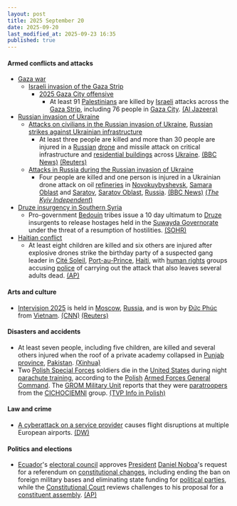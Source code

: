 ```yaml
---
layout: post
title: 2025 September 20
date: 2025-09-20
last_modified_at: 2025-09-23 16:35
published: true
---
```



#### Armed conflicts and attacks

* [Gaza war](https://en.wikipedia.org/wiki/Gaza_war "Gaza war")
  * [Israeli invasion of the Gaza Strip](https://en.wikipedia.org/wiki/Israeli_invasion_of_the_Gaza_Strip "Israeli invasion of the Gaza Strip")
    * [2025 Gaza City offensive](https://en.wikipedia.org/wiki/2025_Gaza_City_offensive "2025 Gaza City offensive")
      * At least 91 [Palestinians](https://en.wikipedia.org/wiki/Palestinians "Palestinians") are killed by [Israeli](https://en.wikipedia.org/wiki/Israel "Israel") attacks across the [Gaza Strip](https://en.wikipedia.org/wiki/Gaza_Strip "Gaza Strip"), including 76 people in [Gaza City](https://en.wikipedia.org/wiki/Gaza_City "Gaza City"). [(Al Jazeera)](https://www.aljazeera.com/news/2025/9/20/israeli-bombing-kills-over-90-palestinians-as-gaza-city-faces-destruction)
* [Russian invasion of Ukraine](https://en.wikipedia.org/wiki/Russian_invasion_of_Ukraine "Russian invasion of Ukraine")
  * [Attacks on civilians in the Russian invasion of Ukraine](https://en.wikipedia.org/wiki/Attacks_on_civilians_in_the_Russian_invasion_of_Ukraine "Attacks on civilians in the Russian invasion of Ukraine"), [Russian strikes against Ukrainian infrastructure](https://en.wikipedia.org/wiki/Russian_strikes_against_Ukrainian_infrastructure_%282022%E2%80%93present%29 "Russian strikes against Ukrainian infrastructure (2022–present)")
    * At least three people are killed and more than 30 people are injured in a [Russian](https://en.wikipedia.org/wiki/Russia "Russia") [drone](https://en.wikipedia.org/wiki/Drone_warfare "Drone warfare") and missile attack on critical infrastructure and [residential buildings](https://en.wikipedia.org/wiki/Residential_building "Residential building") across [Ukraine](https://en.wikipedia.org/wiki/Ukraine "Ukraine"). [(BBC News)](https://www.bbc.com/news/articles/ce3253gxqvwo) [(Reuters)](https://www.reuters.com/world/europe/russia-hits-ukraine-with-barrage-drones-missiles-kills-3-kyiv-says-2025-09-20/)
  * [Attacks in Russia during the Russian invasion of Ukraine](https://en.wikipedia.org/wiki/Attacks_in_Russia_during_the_Russian_invasion_of_Ukraine "Attacks in Russia during the Russian invasion of Ukraine")
    * Four people are killed and one person is injured in a Ukrainian drone attack on oil [refineries](https://en.wikipedia.org/wiki/Refineries "Refineries") in [Novokuybyshevsk](https://en.wikipedia.org/wiki/Novokuybyshevsk "Novokuybyshevsk"), [Samara Oblast](https://en.wikipedia.org/wiki/Samara_Oblast "Samara Oblast") and [Saratov](https://en.wikipedia.org/wiki/Saratov "Saratov"), [Saratov Oblast](https://en.wikipedia.org/wiki/Saratov_Oblast "Saratov Oblast"), [Russia](https://en.wikipedia.org/wiki/Russia "Russia"). [(BBC News)](https://www.bbc.com/news/articles/ce3253gxqvwo) [(*The Kyiv Independent*)](https://kyivindependent.com/ukraine-reportedly-strike-oil-refinery-in-russia-saratov-oblast-explosions-reported-deep-inside-russia/)
* [Druze insurgency in Southern Syria](https://en.wikipedia.org/wiki/Druze_insurgency_in_Southern_Syria_%282025%E2%80%93present%29 "Druze insurgency in Southern Syria (2025–present)")
  * Pro-government [Bedouin](https://en.wikipedia.org/wiki/Bedouin "Bedouin") tribes issue a 10 day ultimatum to [Druze](https://en.wikipedia.org/wiki/Druze "Druze") insurgents to release hostages held in the [Suwayda Governorate](https://en.wikipedia.org/wiki/Suwayda_Governorate "Suwayda Governorate") under the threat of a resumption of hostilities. [(SOHR)](https://www.syriahr.com/en/370136/)
* [Haitian conflict](https://en.wikipedia.org/wiki/Haitian_conflict_%282020%E2%80%93present%29 "Haitian conflict (2020–present)")
  * At least eight children are killed and six others are injured after explosive drones strike the birthday party of a suspected gang leader in [Cité Soleil](https://en.wikipedia.org/wiki/Cit%C3%A9_Soleil "Cité Soleil"), [Port-au-Prince](https://en.wikipedia.org/wiki/Port-au-Prince_Arrondissement "Port-au-Prince Arrondissement"), [Haiti](https://en.wikipedia.org/wiki/Haiti "Haiti"), with [human rights](https://en.wikipedia.org/wiki/Human_rights_in_Haiti "Human rights in Haiti") groups accusing [police](https://en.wikipedia.org/wiki/Haitian_National_Police "Haitian National Police") of carrying out the attack that also leaves several adults dead. [(AP)](https://apnews.com/article/haiti-drone-attack-cite-soleil-children-killed-339677efb2e5926b182f1934fafd6e5e)

#### Arts and culture

* [Intervision 2025](https://en.wikipedia.org/wiki/Intervision_2025 "Intervision 2025") is held in [Moscow](https://en.wikipedia.org/wiki/Moscow "Moscow"), [Russia](https://en.wikipedia.org/wiki/Russia "Russia"), and is won by [Đức Phúc](https://en.wikipedia.org/wiki/%C4%90%E1%BB%A9c_Ph%C3%BAc "Đức Phúc") from [Vietnam](https://en.wikipedia.org/wiki/Vietnam "Vietnam"). [(CNN)](https://edition.cnn.com/2025/09/20/world/duc-phuc-intervision-russian-song-contest-latam-intl) [(Reuters)](https://www.reuters.com/business/media-telecom/vietnam-wins-russian-hosted-intervision-song-contest-after-us-singer-drops-out-2025-09-20/)

#### Disasters and accidents

* At least seven people, including five children, are killed and several others injured when the roof of a private academy collapsed in [Punjab province](https://en.wikipedia.org/wiki/Punjab%2C_Pakistan "Punjab, Pakistan"), [Pakistan](https://en.wikipedia.org/wiki/Pakistan "Pakistan"). [(Xinhua)](https://english.news.cn/asiapacific/20250920/452fe7fe2e6643cea93192a709442334/c.html)
* Two [Polish Special Forces](https://en.wikipedia.org/wiki/Polish_Special_Forces "Polish Special Forces") soldiers die in the [United States](https://en.wikipedia.org/wiki/United_States "United States") during night [parachute training](https://en.wikipedia.org/wiki/High-altitude_military_parachuting "High-altitude military parachuting"), according to the [Polish](https://en.wikipedia.org/wiki/Poland "Poland") [Armed Forces General Command](https://en.wikipedia.org/wiki/Armed_Forces_General_Command_%28Poland%29 "Armed Forces General Command (Poland)"). The [GROM Military Unit](https://en.wikipedia.org/wiki/GROM_Military_Unit "GROM Military Unit") reports that they were [paratroopers](https://en.wikipedia.org/wiki/Paratrooper "Paratrooper") from the [CICHOCIEMNI](https://en.wikipedia.org/wiki/Silent_Unseen "Silent Unseen") group. [(TVP Info in Polish)](https://www.tvp.info/89031126/wypadek-na-szkoleniu-spadochronowym-w-usa-nie-zyje-dwoch-polskich-komandosow-grom)

#### Law and crime

* [A cyberattack on a service provider](https://en.wikipedia.org/wiki/Collins_Aerospace_cyberattack "Collins Aerospace cyberattack") causes flight disruptions at multiple European airports. [(DW)](https://www.dw.com/en/airports-across-europe-face-disruptions-due-to-cyberattack/a-74073365)

#### Politics and elections

* [Ecuador](https://en.wikipedia.org/wiki/Ecuador "Ecuador")'s [electoral council](https://en.wikipedia.org/wiki/National_Electoral_Council_%28Ecuador%29 "National Electoral Council (Ecuador)") approves [President](https://en.wikipedia.org/wiki/President_of_Ecuador "President of Ecuador") [Daniel Noboa](https://en.wikipedia.org/wiki/Daniel_Noboa "Daniel Noboa")'s request for a referendum on [constitutional changes](https://en.wikipedia.org/wiki/2008_Constitution_of_Ecuador "2008 Constitution of Ecuador"), including ending the ban on foreign military bases and eliminating state funding for [political parties](https://en.wikipedia.org/wiki/List_of_political_parties_in_Ecuador "List of political parties in Ecuador"), while the [Constitutional Court](https://en.wikipedia.org/wiki/Constitutional_Court_of_Ecuador "Constitutional Court of Ecuador") reviews challenges to his proposal for a [constituent assembly](https://en.wikipedia.org/wiki/Constituent_assembly "Constituent assembly"). [(AP)](https://apnews.com/article/ecuador-referendum-noboa-drugs-constitution-manta-ac43191767e191e44ca88d2d47fb3329)
